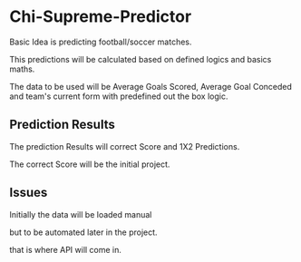 # Chi-Supreme-Predictor

Basic Idea is predicting football/soccer matches.


This predictions will be calculated based on defined logics and basics maths.


The data to be used will be Average Goals Scored, Average Goal Conceded and team's current form with predefined out the box logic.

## Prediction Results


The prediction Results will correct Score and 1X2 Predictions. 


The correct Score will be the initial project.


## Issues
Initially the data will be loaded manual


but to be automated later in the project. 

that is where API will come in.